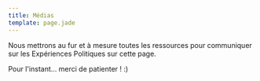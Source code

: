 ```yaml
---
title: Médias
template: page.jade
---
```


Nous mettrons au fur et à mesure toutes les ressources pour communiquer sur les Expériences Politiques sur cette page.

Pour l'instant… merci de patienter ! :)
